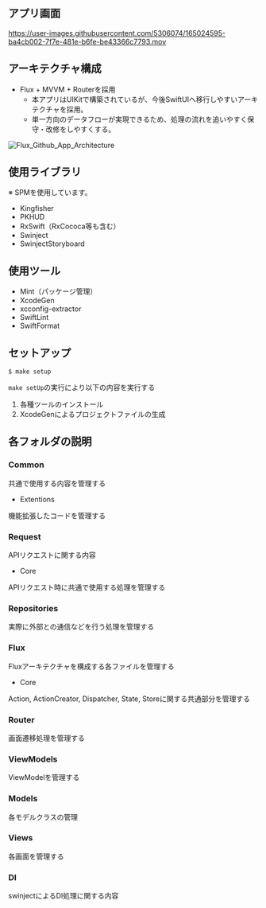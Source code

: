 ## アプリ画面

https://user-images.githubusercontent.com/5306074/165024595-ba4cb002-7f7e-481e-b6fe-be43366c7793.mov

## アーキテクチャ構成
- Flux + MVVM + Routerを採用
    - 本アプリはUIKitで構築されているが、今後SwiftUIへ移行しやすいアーキテクチャを採用。
    - 単一方向のデータフローが実現できるため、処理の流れを追いやすく保守・改修をしやすくする。

![Flux_Github_App_Architecture](https://user-images.githubusercontent.com/5306074/182030888-2a421383-d4de-4410-b5af-0e93bd0b7987.png)

## 使用ライブラリ
※ SPMを使用しています。
- Kingfisher
- PKHUD
- RxSwift（RxCococa等も含む）
- Swinject
- SwinjectStoryboard

## 使用ツール
- Mint（パッケージ管理）
- XcodeGen
- xcconfig-extractor
- SwiftLint
- SwiftFormat

## セットアップ

```shell
$ make setup
```
    
`make setUp`の実行により以下の内容を実行する
1. 各種ツールのインストール
2. XcodeGenによるプロジェクトファイルの生成

## 各フォルダの説明

### Common
共通で使用する内容を管理する

- Extentions

機能拡張したコードを管理する

### Request
APIリクエストに関する内容

- Core

APIリクエスト時に共通で使用する処理を管理する

### Repositories
実際に外部との通信などを行う処理を管理する

### Flux
Fluxアーキテクチャを構成する各ファイルを管理する

- Core

Action, ActionCreator, Dispatcher, State, Storeに関する共通部分を管理する

### Router
画面遷移処理を管理する

### ViewModels
ViewModelを管理する

### Models
各モデルクラスの管理

### Views
各画面を管理する

### DI
swinjectによるDI処理に関する内容

